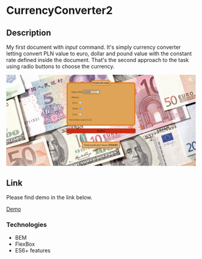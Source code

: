 # CurrencyConverter2

## Description

My first document with *input* command.
It's simply currency converter letting convert PLN value to euro, dollar and pound value with the constant rate defined inside the document.
That's the second approach to the task using radio buttons to choose the currency.

![QuickLook](images/screenshot.png)

## Link

Please find demo in the link below.

[Demo](https://marti2929.github.io/CurrencyConverter2/)

### Technologies
- BEM
- FlexBox
- ES6+ features
